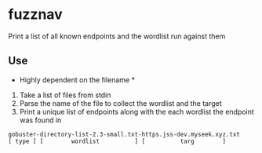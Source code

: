 # fuzznav

Print a list of all known endpoints and the wordlist run against them

## Use

* Highly dependent on the filename *

1. Take a list of files from stdin
2. Parse the name of the file to collect the wordlist and the target
3. Print a unique list of endpoints along with the each wordlist the endpoint was found in

```
gobuster-directory-list-2.3-small.txt-https.jss-dev.myseek.xyz.txt
[ type ] [        wordlist          ] [          targ        ]
```
